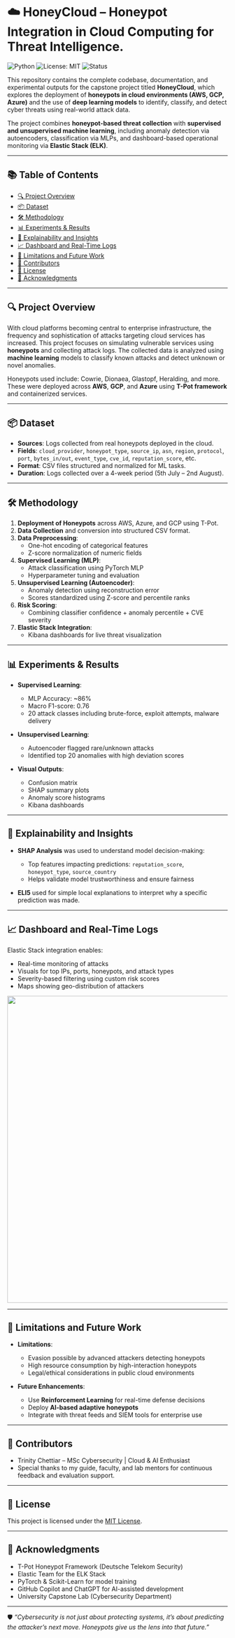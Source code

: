 

# ☁️ HoneyCloud – Honeypot Integration in Cloud Computing for Threat Intelligence.

![Python](https://img.shields.io/badge/Python-3.9-blue)
![License: MIT](https://img.shields.io/badge/License-MIT-yellow.svg)
![Status](https://img.shields.io/badge/Status-Completed-brightgreen)

This repository contains the complete codebase, documentation, and experimental outputs for the capstone project titled **HoneyCloud**, which explores the deployment of **honeypots in cloud environments (AWS, GCP, Azure)** and the use of **deep learning models** to identify, classify, and detect cyber threats using real-world attack data.

The project combines **honeypot-based threat collection** with **supervised and unsupervised machine learning**, including anomaly detection via autoencoders, classification via MLPs, and dashboard-based operational monitoring via **Elastic Stack (ELK)**.

---

## 📚 Table of Contents

- [🔍 Project Overview](#project-overview)
- [📦 Dataset](#dataset)
- [🛠️ Methodology](#methodology)
- [📊 Experiments & Results](#experiments--results)
- [🧠 Explainability and Insights](#explainability-and-insights)
- [📈 Dashboard and Real-Time Logs](#dashboard-and-real-time-logs)
- [🚧 Limitations and Future Work](#limitations-and-future-work)
- [👥 Contributors](#contributors)
- [📄 License](#license)
- [🙏 Acknowledgments](#acknowledgments)

---

## 🔍 Project Overview

With cloud platforms becoming central to enterprise infrastructure, the frequency and sophistication of attacks targeting cloud services has increased. This project focuses on simulating vulnerable services using **honeypots** and collecting attack logs. The collected data is analyzed using **machine learning** models to classify known attacks and detect unknown or novel anomalies.

Honeypots used include: Cowrie, Dionaea, Glastopf, Heralding, and more. These were deployed across **AWS**, **GCP**, and **Azure** using **T-Pot framework** and containerized services.

---

## 📦 Dataset

- **Sources**: Logs collected from real honeypots deployed in the cloud.
- **Fields**: `cloud_provider`, `honeypot_type`, `source_ip`, `asn`, `region`, `protocol`, `port`, `bytes_in/out`, `event_type`, `cve_id`, `reputation_score`, etc.
- **Format**: CSV files structured and normalized for ML tasks.
- **Duration**: Logs collected over a 4-week period (5th July – 2nd August).

---

## 🛠️ Methodology

1. **Deployment of Honeypots** across AWS, Azure, and GCP using T-Pot.
2. **Data Collection** and conversion into structured CSV format.
3. **Data Preprocessing**:
   - One-hot encoding of categorical features
   - Z-score normalization of numeric fields
4. **Supervised Learning (MLP)**:
   - Attack classification using PyTorch MLP
   - Hyperparameter tuning and evaluation
5. **Unsupervised Learning (Autoencoder)**:
   - Anomaly detection using reconstruction error
   - Scores standardized using Z-score and percentile ranks
6. **Risk Scoring**:
   - Combining classifier confidence + anomaly percentile + CVE severity
7. **Elastic Stack Integration**:
   - Kibana dashboards for live threat visualization

---

## 📊 Experiments & Results

- **Supervised Learning**:
  - MLP Accuracy: ~86%
  - Macro F1-score: 0.76
  - 20 attack classes including brute-force, exploit attempts, malware delivery

- **Unsupervised Learning**:
  - Autoencoder flagged rare/unknown attacks
  - Identified top 20 anomalies with high deviation scores

- **Visual Outputs**:
  - Confusion matrix
  - SHAP summary plots
  - Anomaly score histograms
  - Kibana dashboards

---

## 🧠 Explainability and Insights

- **SHAP Analysis** was used to understand model decision-making:
  - Top features impacting predictions: `reputation_score`, `honeypot_type`, `source_country`
  - Helps validate model trustworthiness and ensure fairness

- **ELI5** used for simple local explanations to interpret why a specific prediction was made.

---

## 📈 Dashboard and Real-Time Logs

Elastic Stack integration enables:
- Real-time monitoring of attacks
- Visuals for top IPs, ports, honeypots, and attack types
- Severity-based filtering using custom risk scores
- Maps showing geo-distribution of attackers

<img src="images/kibana_dashboard.png" width="700"/>

---

## 🚧 Limitations and Future Work

- **Limitations**:
  - Evasion possible by advanced attackers detecting honeypots
  - High resource consumption by high-interaction honeypots
  - Legal/ethical considerations in public cloud environments

- **Future Enhancements**:
  - Use **Reinforcement Learning** for real-time defense decisions
  - Deploy **AI-based adaptive honeypots**
  - Integrate with threat feeds and SIEM tools for enterprise use

---

## 👥 Contributors

- Trinity Chettiar – MSc Cybersecurity | Cloud & AI Enthusiast  
- Special thanks to my guide, faculty, and lab mentors for continuous feedback and evaluation support.

---

## 📄 License

This project is licensed under the [MIT License](LICENSE).

---

## 🙏 Acknowledgments

- T-Pot Honeypot Framework (Deutsche Telekom Security)
- Elastic Team for the ELK Stack
- PyTorch & Scikit-Learn for model training
- GitHub Copilot and ChatGPT for AI-assisted development
- University Capstone Lab (Cybersecurity Department)

---

🛡️ *“Cybersecurity is not just about protecting systems, it’s about predicting the attacker’s next move. Honeypots give us the lens into that future.”*
